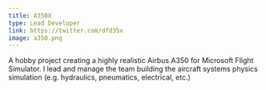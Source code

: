 ```yaml
---
title: A350X
type: Lead Developer
link: https://twitter.com/dfd35x
image: a350.png
---
```


A hobby project creating a highly realistic Airbus A350 for Microsoft Flight Simulator. I lead and manage the team building the aircraft systems physics simulation (e.g. hydraulics, pneumatics, electrical, etc.)
